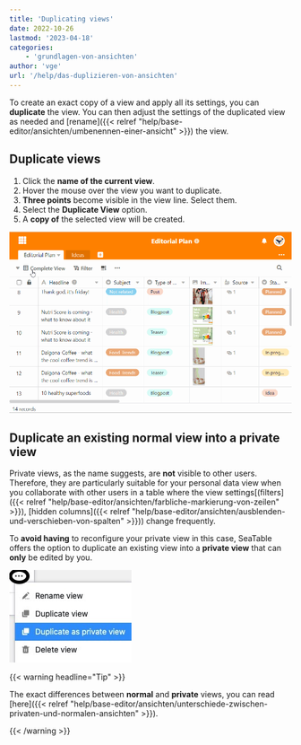 ```yaml
---
title: 'Duplicating views'
date: 2022-10-26
lastmod: '2023-04-18'
categories:
    - 'grundlagen-von-ansichten'
author: 'vge'
url: '/help/das-duplizieren-von-ansichten'
---
```


To create an exact copy of a view and apply all its settings, you can **duplicate** the view. You can then adjust the settings of the duplicated view as needed and [rename]({{< relref "help/base-editor/ansichten/umbenennen-einer-ansicht" >}}) the view.

## Duplicate views

1. Click the **name of the current view**.
2. Hover the mouse over the view you want to duplicate.
3. **Three points** become visible in the view line. Select them.
4. Select the **Duplicate View** option.
5. A **copy of** the selected view will be created.

![Duplicating views](images/Das-Duplizieren-von-Ansichten-1.gif)

## Duplicate an existing normal view into a private view

Private views, as the name suggests, are **not** visible to other users. Therefore, they are particularly suitable for your personal data view when you collaborate with other users in a table where the view settings[(filters]({{< relref "help/base-editor/ansichten/farbliche-markierung-von-zeilen" >}}), [hidden columns]({{< relref "help/base-editor/ansichten/ausblenden-und-verschieben-von-spalten" >}})) change frequently.

To **avoid having** to reconfigure your private view in this case, SeaTable offers the option to duplicate an existing view into a **private view** that can **only** be edited by you.

![Duplicate an existing view into a private view](images/duplicate-view-into-private-view.jpg)

{{< warning  headline="Tip" >}}

The exact differences between **normal** and **private** views, you can read [here]({{< relref "help/base-editor/ansichten/unterschiede-zwischen-privaten-und-normalen-ansichten" >}}).

{{< /warning >}}
